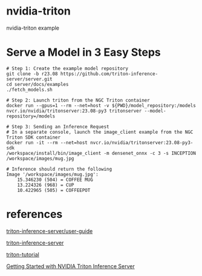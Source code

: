 # nvidia-triton
nvidia-triton example

# Serve a Model in 3 Easy Steps

    # Step 1: Create the example model repository
    git clone -b r23.08 https://github.com/triton-inference-server/server.git
    cd server/docs/examples
    ./fetch_models.sh

    # Step 2: Launch triton from the NGC Triton container
    docker run --gpus=1 --rm --net=host -v ${PWD}/model_repository:/models nvcr.io/nvidia/tritonserver:23.08-py3 tritonserver --model-repository=/models

    # Step 3: Sending an Inference Request
    # In a separate console, launch the image_client example from the NGC Triton SDK container
    docker run -it --rm --net=host nvcr.io/nvidia/tritonserver:23.08-py3-sdk
    /workspace/install/bin/image_client -m densenet_onnx -c 3 -s INCEPTION /workspace/images/mug.jpg

    # Inference should return the following
    Image '/workspace/images/mug.jpg':
        15.346230 (504) = COFFEE MUG
        13.224326 (968) = CUP
        10.422965 (505) = COFFEEPOT

# references

[triton-inference-server/user-guide](https://docs.nvidia.com/deeplearning/triton-inference-server/user-guide/docs/getting_started/quickstart.html)

[triton-inference-server](https://github.com/triton-inference-server/server)

[triton-tutorial](https://github.com/triton-inference-server/tutorials)

[Getting Started with NVIDIA Triton Inference Server](https://www.youtube.com/watch?v=NQDtfSi5QF4)
